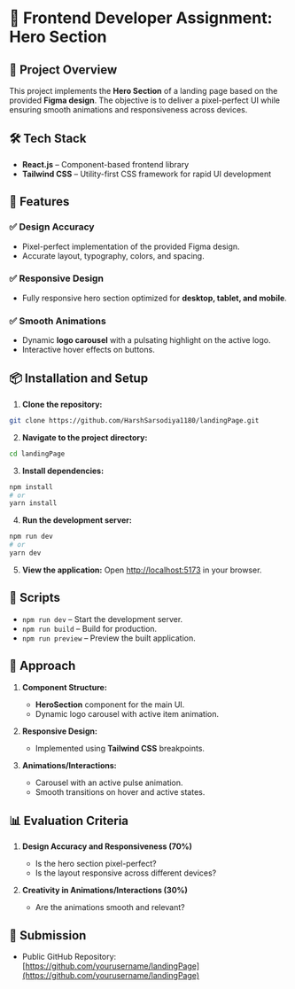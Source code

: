 # 🚀 Frontend Developer Assignment: Hero Section

## 📌 Project Overview
This project implements the **Hero Section** of a landing page based on the provided **Figma design**. The objective is to deliver a pixel-perfect UI while ensuring smooth animations and responsiveness across devices.


## 🛠️ Tech Stack
- **React.js** – Component-based frontend library
- **Tailwind CSS** – Utility-first CSS framework for rapid UI development

## 📐 Features
### ✅ **Design Accuracy**
- Pixel-perfect implementation of the provided Figma design.
- Accurate layout, typography, colors, and spacing.

### ✅ **Responsive Design**
- Fully responsive hero section optimized for **desktop, tablet, and mobile**.

### ✅ **Smooth Animations**
- Dynamic **logo carousel** with a pulsating highlight on the active logo.
- Interactive hover effects on buttons.

## 📦 Installation and Setup
1. **Clone the repository:**
```bash
git clone https://github.com/HarshSarsodiya1180/landingPage.git
```

2. **Navigate to the project directory:**
```bash
cd landingPage
```

3. **Install dependencies:**
```bash
npm install
# or
yarn install
```

4. **Run the development server:**
```bash
npm run dev
# or
yarn dev
```

5. **View the application:**
Open [http://localhost:5173](http://localhost:5173) in your browser.

## 📜 Scripts
- `npm run dev` – Start the development server.
- `npm run build` – Build for production.
- `npm run preview` – Preview the built application.

## 📌 Approach
1. **Component Structure:**
   - **HeroSection** component for the main UI.
   - Dynamic logo carousel with active item animation.

2. **Responsive Design:**
   - Implemented using **Tailwind CSS** breakpoints.

3. **Animations/Interactions:**
   - Carousel with an active pulse animation.
   - Smooth transitions on hover and active states.

## 📊 Evaluation Criteria
1. **Design Accuracy and Responsiveness (70%)**
   - Is the hero section pixel-perfect?
   - Is the layout responsive across different devices?

2. **Creativity in Animations/Interactions (30%)**
   - Are the animations smooth and relevant?

## 📮 Submission
- Public GitHub Repository: [https://github.com/yourusername/landingPage](https://github.com/yourusername/landingPage) <!-- Update with your repo URL -->



